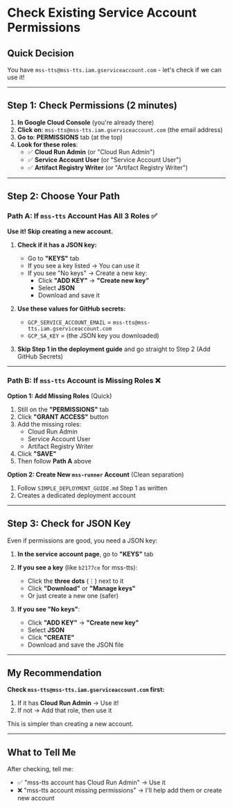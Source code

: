 # Check Existing Service Account Permissions

## Quick Decision

You have `mss-tts@mss-tts.iam.gserviceaccount.com` - let's check if we can use it!

---

## Step 1: Check Permissions (2 minutes)

1. **In Google Cloud Console** (you're already there)
2. **Click on**: `mss-tts@mss-tts.iam.gserviceaccount.com` (the email address)
3. **Go to**: **PERMISSIONS** tab (at the top)
4. **Look for these roles**:
   - ✅ **Cloud Run Admin** (or "Cloud Run Admin")
   - ✅ **Service Account User** (or "Service Account User")
   - ✅ **Artifact Registry Writer** (or "Artifact Registry Writer")

---

## Step 2: Choose Your Path

### Path A: If `mss-tts` Account Has All 3 Roles ✅

**Use it! Skip creating a new account.**

1. **Check if it has a JSON key:**
   - Go to **"KEYS"** tab
   - If you see a key listed → You can use it
   - If you see "No keys" → Create a new key:
     - Click **"ADD KEY"** → **"Create new key"**
     - Select **JSON**
     - Download and save it

2. **Use these values for GitHub secrets:**
   - `GCP_SERVICE_ACCOUNT_EMAIL` = `mss-tts@mss-tts.iam.gserviceaccount.com`
   - `GCP_SA_KEY` = (the JSON key you downloaded)

3. **Skip Step 1 in the deployment guide** and go straight to Step 2 (Add GitHub Secrets)

---

### Path B: If `mss-tts` Account is Missing Roles ❌

**Option 1: Add Missing Roles** (Quick)
1. Still on the **"PERMISSIONS"** tab
2. Click **"GRANT ACCESS"** button
3. Add the missing roles:
   - Cloud Run Admin
   - Service Account User
   - Artifact Registry Writer
4. Click **"SAVE"**
5. Then follow **Path A** above

**Option 2: Create New `mss-runner` Account** (Clean separation)
1. Follow `SIMPLE_DEPLOYMENT_GUIDE.md` Step 1 as written
2. Creates a dedicated deployment account

---

## Step 3: Check for JSON Key

Even if permissions are good, you need a JSON key:

1. **In the service account page**, go to **"KEYS"** tab
2. **If you see a key** (like `b2177ce` for mss-tts):
   - Click the **three dots** (⋮) next to it
   - Click **"Download"** or **"Manage keys"**
   - Or just create a new one (safer)

3. **If you see "No keys"**:
   - Click **"ADD KEY"** → **"Create new key"**
   - Select **JSON**
   - Click **"CREATE"**
   - Download and save the JSON file

---

## My Recommendation

**Check `mss-tts@mss-tts.iam.gserviceaccount.com` first:**

1. If it has **Cloud Run Admin** → Use it!
2. If not → Add that role, then use it

This is simpler than creating a new account.

---

## What to Tell Me

After checking, tell me:
- ✅ "mss-tts account has Cloud Run Admin" → Use it
- ❌ "mss-tts account missing permissions" → I'll help add them or create new account


